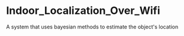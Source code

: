 # Indoor_Localization_Over_Wifi
A system that uses bayesian methods to estimate the object's location 
